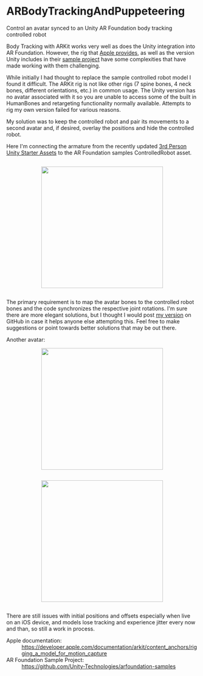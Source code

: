 # ARBodyTrackingAndPuppeteering
 Control an avatar synced to an Unity AR Foundation body tracking controlled robot

 <p>
Body Tracking with ARKit works very well as does the Unity integration into AR Foundation. However, the rig that <a href="https://developer.apple.com/documentation/arkit/content_anchors/rigging_a_model_for_motion_capture">Apple provides</a>, as well as the version Unity includes in their <a href="https://github.com/Unity-Technologies/arfoundation-samples">sample project</a> have some complexities that have made working with them challenging. 
</p>

<p>
While initially I had thought to replace the sample controlled robot model I found it difficult. The ARKit rig is not like other rigs (7 spine bones, 4 neck bones, different orientations, etc.) in common usage. The Unity version has no avatar associated with it so you are unable to access some of the built in HumanBones and retargeting functionality normally available. Attempts to rig my own  version failed for various reasons. 
 </p>
 
 <p>
 My solution was to keep the controlled robot and pair its movements to a second avatar and, if desired, overlay the positions and hide the controlled robot. 
</p>

<p>Here I'm connecting the armature from the recently updated <a href="https://assetstore.unity.com/packages/essentials/starter-assets-third-person-character-controller-196526">3rd Person Unity Starter Assets</a> to the AR Foundation samples ControlledRobot asset.
</p>


<div class="separator" style="clear: both;"><a href="https://1.bp.blogspot.com/-AcD3Ilh-JAg/YMRRK6eynlI/AAAAAAAAgOE/N2p33gLzIBAEekHkjG9LQH0ED85uThbuACLcBGAsYHQ/s1245/Screenshot%2B2021-06-11%2B231550.png" style="display: block; padding: 1em 0; text-align: center; "><img alt="" border="0" width="320" data-original-height="961" data-original-width="1245" src="https://1.bp.blogspot.com/-AcD3Ilh-JAg/YMRRK6eynlI/AAAAAAAAgOE/N2p33gLzIBAEekHkjG9LQH0ED85uThbuACLcBGAsYHQ/s320/Screenshot%2B2021-06-11%2B231550.png"/></a></div>

<p>
The primary requirement is to map the avatar bones to the controlled robot bones and the code synchronizes the respective joint rotations. I'm sure there are more elegant solutions, but I thought I would post <a href="https://github.com/genereddick/BodyTracking">my version</a> on GitHub in case it helps anyone else attempting this. Feel free to make suggestions or point towards better solutions that may be out there.
</p>

<div>
  <span>Another avatar:</span>
  
<div class="separator" style="clear: both;"><a href="https://1.bp.blogspot.com/-LTncndWNfoE/YMRRLCraXjI/AAAAAAAAgOI/ZzCBa22HdIYhnNIyeuE6XVupuh_4YuBzgCLcBGAsYHQ/s1173/robot1.png" style="display: block; padding: 1em 0; text-align: center; "><img alt="" border="0" width="320" data-original-height="994" data-original-width="1173" src="https://1.bp.blogspot.com/-LTncndWNfoE/YMRRLCraXjI/AAAAAAAAgOI/ZzCBa22HdIYhnNIyeuE6XVupuh_4YuBzgCLcBGAsYHQ/s320/robot1.png"/></a></div>

<div class="separator" style="clear: both;"><a href="https://1.bp.blogspot.com/-gRXLPpuWRUA/YMRRLDmaBRI/AAAAAAAAgOM/ZrP9KEA4RO4RVjqczAKxjb7Q6wXzp1lsACLcBGAsYHQ/s1324/robot2.png" style="display: block; padding: 1em 0; text-align: center; "><img alt="" border="0" width="320" data-original-height="981" data-original-width="1324" src="https://1.bp.blogspot.com/-gRXLPpuWRUA/YMRRLDmaBRI/AAAAAAAAgOM/ZrP9KEA4RO4RVjqczAKxjb7Q6wXzp1lsACLcBGAsYHQ/s320/robot2.png"/></a></div>
</div>

<p>There are still issues with initial positions and offsets especially when live on an iOS device, and models lose tracking and experience jitter every now and than, so still a work in process.</p>

<dl>
  <dt>Apple documentation:</dt>
  <dd><a href="https://developer.apple.com/documentation/arkit/content_anchors/rigging_a_model_for_motion_capture">https://developer.apple.com/documentation/arkit/content_anchors/rigging_a_model_for_motion_capture</a></dd>
  
  <dt>AR Foundation Sample Project:</dt>
  <dd><a href="https://github.com/Unity-Technologies/arfoundation-samples">https://github.com/Unity-Technologies/arfoundation-samples</a></dd>
  
</dl>

